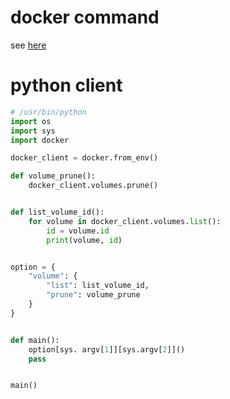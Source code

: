 # docker command

see [here](./docker-commands.md)

# python client

```python
# /usr/bin/python
import os
import sys
import docker

docker_client = docker.from_env()

def volume_prune():
    docker_client.volumes.prune()


def list_volume_id():
    for volume in docker_client.volumes.list():
        id = volume.id
        print(volume, id)


option = {
    "volume": {
        "list": list_volume_id,
        "prune": volume_prune
    }
}


def main():
    option[sys. argv[1]][sys.argv[2]]()
    pass


main()
```